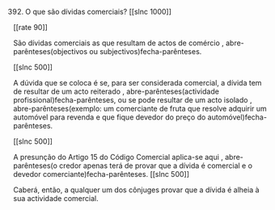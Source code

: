 392. O que  são dívidas comerciais?
[[slnc 1000]]

[[rate 90]]

São dívidas  comerciais  as que resultam  de actos de comércio , abre-parênteses(objectivos ou subjectivos)fecha-parênteses.

[[slnc 500]]

A dúvida que se coloca é se, para  ser  considerada  comercial, a dívida  tem  de resultar  de  um acto reiterado , abre-parênteses(actividade profissional)fecha-parênteses,  ou se pode resultar de um  acto isolado , abre-parênteses(exemplo: um  comerciante de fruta  que  resolve  adquirir  um  automóvel  para  revenda  e  que fique devedor do preço do automóvel)fecha-parênteses.

[[slnc 500]]

A presunção do Artigo 15 do Código Comercial aplica-se aqui  , abre-parênteses(o credor apenas terá de provar  que a dívida é comercial  e o devedor  comerciante)fecha-parênteses.
[[slnc 500]]

Caberá,  então, a qualquer  um  dos cônjuges provar  que a dívida é alheia à sua actividade comercial.
